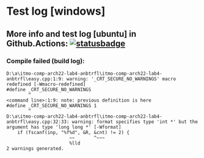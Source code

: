 # Test log [windows]

## More info and test log [ubuntu] in Github.Actions: [![statusbadge](../../actions/workflows/buildtest.yaml/badge.svg?branch=main&event=pull_request)](../../actions/workflows/buildtest.yaml)
        
### Compile failed (build log):
```
D:\a\itmo-comp-arch22-lab4-anbtrfl\itmo-comp-arch22-lab4-anbtrfl\easy.cpp:1:9: warning: '_CRT_SECURE_NO_WARNINGS' macro redefined [-Wmacro-redefined]
#define _CRT_SECURE_NO_WARNINGS
        ^
<command line>:1:9: note: previous definition is here
#define _CRT_SECURE_NO_WARNINGS 1
        ^
D:\a\itmo-comp-arch22-lab4-anbtrfl\itmo-comp-arch22-lab4-anbtrfl\easy.cpp:32:33: warning: format specifies type 'int *' but the argument has type 'long long *' [-Wformat]
    if (fscanf(inp, "%f%d", &R, &cnt) != 2) {
                       ~~       ^~~~
                       %lld
2 warnings generated.

```